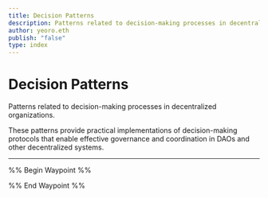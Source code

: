 ```yaml
---
title: Decision Patterns
description: Patterns related to decision-making processes in decentralized organizations
author: yeoro.eth
publish: "false"
type: index
---
```


# Decision Patterns

Patterns related to decision-making processes in decentralized organizations.

These patterns provide practical implementations of decision-making protocols that enable effective governance and coordination in DAOs and other decentralized systems.

---

%% Begin Waypoint %%


%% End Waypoint %%
